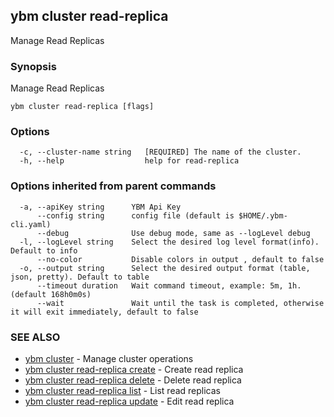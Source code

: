## ybm cluster read-replica

Manage Read Replicas

### Synopsis

Manage Read Replicas

```
ybm cluster read-replica [flags]
```

### Options

```
  -c, --cluster-name string   [REQUIRED] The name of the cluster.
  -h, --help                  help for read-replica
```

### Options inherited from parent commands

```
  -a, --apiKey string      YBM Api Key
      --config string      config file (default is $HOME/.ybm-cli.yaml)
      --debug              Use debug mode, same as --logLevel debug
  -l, --logLevel string    Select the desired log level format(info). Default to info
      --no-color           Disable colors in output , default to false
  -o, --output string      Select the desired output format (table, json, pretty). Default to table
      --timeout duration   Wait command timeout, example: 5m, 1h. (default 168h0m0s)
      --wait               Wait until the task is completed, otherwise it will exit immediately, default to false
```

### SEE ALSO

* [ybm cluster](ybm_cluster.md)	 - Manage cluster operations
* [ybm cluster read-replica create](ybm_cluster_read-replica_create.md)	 - Create read replica
* [ybm cluster read-replica delete](ybm_cluster_read-replica_delete.md)	 - Delete read replica
* [ybm cluster read-replica list](ybm_cluster_read-replica_list.md)	 - List read replicas
* [ybm cluster read-replica update](ybm_cluster_read-replica_update.md)	 - Edit read replica

